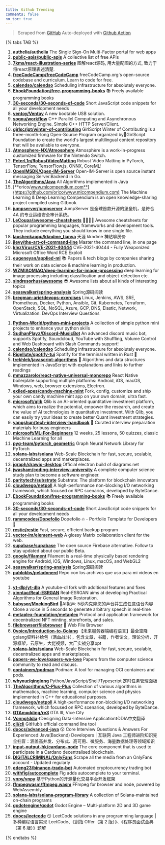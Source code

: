 ```yaml
---
title: Github Trending
comments: false
no_toc: true
---
```


> Scraped from [GitHub](https://github.com/trending)
Auto-deployed with [Github Action](https://docs.github.com/en/actions)

{% tabs TAB %}
<!-- tab Daily -->
1. [**authelia/authelia**](https://github.com/authelia/authelia)
The Single Sign-On Multi-Factor portal for web apps
2. [**public-apis/public-apis**](https://github.com/public-apis/public-apis)
A collective list of free APIs
3. [**7kms/react-illustration-series**](https://github.com/7kms/react-illustration-series)
图解react源码, 用大量配图的方式, 致力于将react原理表述清楚.
4. [**freeCodeCamp/freeCodeCamp**](https://github.com/freeCodeCamp/freeCodeCamp)
freeCodeCamp.org's open-source codebase and curriculum. Learn to code for free.
5. [**calendso/calendso**](https://github.com/calendso/calendso)
Scheduling infrastructure for absolutely everyone.
6. [**EbookFoundation/free-programming-books**](https://github.com/EbookFoundation/free-programming-books)
📚 Freely available programming books
7. [**30-seconds/30-seconds-of-code**](https://github.com/30-seconds/30-seconds-of-code)
Short JavaScript code snippets for all your development needs
8. [**ventoy/Ventoy**](https://github.com/ventoy/Ventoy)
A new bootable USB solution.
9. [**sogou/workflow**](https://github.com/sogou/workflow)
C++ Parallel Computing and Asynchronous Networking Engine. Simple C++ HTTP Server/Client.
10. [**girlscript/winter-of-contributing**](https://github.com/girlscript/winter-of-contributing)
GirlScript Winter of Contributing is a three-month-long Open-Source Program organized by🧡GirlScript Foundation to create the world's largest multilingual content repository that will be available to everyone.
11. [**Atmosphere-NX/Atmosphere**](https://github.com/Atmosphere-NX/Atmosphere)
Atmosphère is a work-in-progress customized firmware for the Nintendo Switch.
12. [**PeterL1n/RobustVideoMatting**](https://github.com/PeterL1n/RobustVideoMatting)
Robust Video Matting in PyTorch, TensorFlow, TensorFlow.js, ONNX, CoreML!
13. [**OpenIMSDK/Open-IM-Server**](https://github.com/OpenIMSDK/Open-IM-Server)
Open-IM-Server is open source instant messaging Server.Backend in Go.
14. [**TheAlgorithms/Java**](https://github.com/TheAlgorithms/Java)
All Algorithms implemented in Java
15. [**orico/www.mlcompendium.com**](https://github.com/orico/www.mlcompendium.com)
The Machine Learning & Deep Learning Compendium is an open knowledge-sharing project compiled using Gitbook.
16. [**jumpserver/jumpserver**](https://github.com/jumpserver/jumpserver)
JumpServer 是全球首款开源的堡垒机，是符合 4A 的专业运维安全审计系统。
17. [**LeCoupa/awesome-cheatsheets**](https://github.com/LeCoupa/awesome-cheatsheets)
👩‍💻👨‍💻 Awesome cheatsheets for popular programming languages, frameworks and development tools. They include everything you should know in one single file.
18. [**laoshenkaopu/kkndme_tianya**](https://github.com/laoshenkaopu/kkndme_tianya)
天涯 kkndme 神贴聊房价
19. [**jlevy/the-art-of-command-line**](https://github.com/jlevy/the-art-of-command-line)
Master the command line, in one page
20. [**klezVirus/CVE-2021-40444**](https://github.com/klezVirus/CVE-2021-40444)
CVE-2021-40444 - Fully Weaponized Microsoft Office Word RCE Exploit
21. [**eugeneyan/applied-ml**](https://github.com/eugeneyan/applied-ml)
📚 Papers & tech blogs by companies sharing their work on data science & machine learning in production.
22. [**WZMIAOMIAO/deep-learning-for-image-processing**](https://github.com/WZMIAOMIAO/deep-learning-for-image-processing)
deep learning for image processing including classification and object-detection etc.
23. [**sindresorhus/awesome**](https://github.com/sindresorhus/awesome)
😎 Awesome lists about all kinds of interesting topics
24. [**seaswalker/spring-analysis**](https://github.com/seaswalker/spring-analysis)
Spring源码阅读
25. [**bregman-arie/devops-exercises**](https://github.com/bregman-arie/devops-exercises)
Linux, Jenkins, AWS, SRE, Prometheus, Docker, Python, Ansible, Git, Kubernetes, Terraform, OpenStack, SQL, NoSQL, Azure, GCP, DNS, Elastic, Network, Virtualization. DevOps Interview Questions
<!-- endtab -->
<!-- tab Weekly -->
1. [**Python-World/python-mini-projects**](https://github.com/Python-World/python-mini-projects)
A collection of simple python mini projects to enhance your python skills
2. [**SudhanPlayz/Discord-MusicBot**](https://github.com/SudhanPlayz/Discord-MusicBot)
An advanced discord music bot, supports Spotify, Soundcloud, YouTube with Shuffling, Volume Control and Web Dashboard with Slash Commands support!
3. [**calendso/calendso**](https://github.com/calendso/calendso)
Scheduling infrastructure for absolutely everyone.
4. [**Rigellute/spotify-tui**](https://github.com/Rigellute/spotify-tui)
Spotify for the terminal written in Rust 🚀
5. [**trekhleb/javascript-algorithms**](https://github.com/trekhleb/javascript-algorithms)
📝 Algorithms and data structures implemented in JavaScript with explanations and links to further readings
6. [**mmazzarolo/react-native-universal-monorepo**](https://github.com/mmazzarolo/react-native-universal-monorepo)
React Native boilerplate supporting multiple platforms: Android, iOS, macOS, Windows, web, browser extensions, Electron.
7. [**exiled-apes/candy-machine-mint**](https://github.com/exiled-apes/candy-machine-mint)
Fork, config, customize and ship your own candy machine mint app on your own domain, ultra fast.
8. [**microsoft/qlib**](https://github.com/microsoft/qlib)
Qlib is an AI-oriented quantitative investment platform, which aims to realize the potential, empower the research, and create the value of AI technologies in quantitative investment. With Qlib, you can easily try your ideas to create better Quant investment strategies.
9. [**yangshun/tech-interview-handbook**](https://github.com/yangshun/tech-interview-handbook)
💯 Curated interview preparation materials for busy engineers
10. [**microsoft/ML-For-Beginners**](https://github.com/microsoft/ML-For-Beginners)
12 weeks, 25 lessons, 50 quizzes, classic Machine Learning for all
11. [**pyg-team/pytorch_geometric**](https://github.com/pyg-team/pytorch_geometric)
Graph Neural Network Library for PyTorch
12. [**solana-labs/solana**](https://github.com/solana-labs/solana)
Web-Scale Blockchain for fast, secure, scalable, decentralized apps and marketplaces.
13. [**jgraph/drawio-desktop**](https://github.com/jgraph/drawio-desktop)
Official electron build of diagrams.net
14. [**jwasham/coding-interview-university**](https://github.com/jwasham/coding-interview-university)
A complete computer science study plan to become a software engineer.
15. [**paritytech/substrate**](https://github.com/paritytech/substrate)
Substrate: The platform for blockchain innovators
16. [**cloudwego/netpoll**](https://github.com/cloudwego/netpoll)
A high-performance non-blocking I/O networking framework, which focused on RPC scenarios, developed by ByteDance.
17. [**EbookFoundation/free-programming-books**](https://github.com/EbookFoundation/free-programming-books)
📚 Freely available programming books
18. [**30-seconds/30-seconds-of-code**](https://github.com/30-seconds/30-seconds-of-code)
Short JavaScript code snippets for all your development needs
19. [**rammcodes/Dopefolio**](https://github.com/rammcodes/Dopefolio)
Dopefolio 🔥 - Portfolio Template for Developers 🚀
20. [**restic/restic**](https://github.com/restic/restic)
Fast, secure, efficient backup program
21. [**vector-im/element-web**](https://github.com/vector-im/element-web)
A glossy Matrix collaboration client for the web.
22. [**supabase/supabase**](https://github.com/supabase/supabase)
The open source Firebase alternative. Follow to stay updated about our public Beta.
23. [**google/filament**](https://github.com/google/filament)
Filament is a real-time physically based rendering engine for Android, iOS, Windows, Linux, macOS, and WebGL2
24. [**seaswalker/spring-analysis**](https://github.com/seaswalker/spring-analysis)
Spring源码阅读
25. [**pablokbs/peladonerd**](https://github.com/pablokbs/peladonerd)
Repo con los archivos que uso para mi videos en youtube
<!-- endtab -->
<!-- tab Monthly -->
1. [**yt-dlp/yt-dlp**](https://github.com/yt-dlp/yt-dlp)
A youtube-dl fork with additional features and fixes
2. [**xinntao/Real-ESRGAN**](https://github.com/xinntao/Real-ESRGAN)
Real-ESRGAN aims at developing Practical Algorithms for General Image Restoration.
3. [**babysor/MockingBird**](https://github.com/babysor/MockingBird)
🚀AI拟声: 5秒内克隆您的声音并生成任意语音内容 Clone a voice in 5 seconds to generate arbitrary speech in real-time
4. [**metaplex-foundation/metaplex**](https://github.com/metaplex-foundation/metaplex)
Protocol and application framework for decentralized NFT minting, storefronts, and sales.
5. [**filebrowser/filebrowser**](https://github.com/filebrowser/filebrowser)
📂 Web File Browser
6. [**0voice/Introduction-to-Golang**](https://github.com/0voice/Introduction-to-Golang)
【未来服务器端编程语言】最全空降golang资料补给包（满血战斗），包含文章，书籍，作者论文，理论分析，开源框架，云原生，大佬视频，大厂实战分享ppt
7. [**solana-labs/solana**](https://github.com/solana-labs/solana)
Web-Scale Blockchain for fast, secure, scalable, decentralized apps and marketplaces.
8. [**papers-we-love/papers-we-love**](https://github.com/papers-we-love/papers-we-love)
Papers from the computer science community to read and discuss.
9. [**containers/podman**](https://github.com/containers/podman)
Podman: A tool for managing OCI containers and pods.
10. [**whyour/qinglong**](https://github.com/whyour/qinglong)
Python/JavaScript/Shell/Typescript 定时任务管理面板
11. [**TheAlgorithms/C-Plus-Plus**](https://github.com/TheAlgorithms/C-Plus-Plus)
Collection of various algorithms in mathematics, machine learning, computer science and physics implemented in C++ for educational purposes.
12. [**cloudwego/netpoll**](https://github.com/cloudwego/netpoll)
A high-performance non-blocking I/O networking framework, which focused on RPC scenarios, developed by ByteDance.
13. [**GTAmodding/re3**](https://github.com/GTAmodding/re3)
GTA III, Vice City
14. [**Vonng/ddia**](https://github.com/Vonng/ddia)
《Designing Data-Intensive Application》DDIA中文翻译
15. [**cli/cli**](https://github.com/cli/cli)
GitHub’s official command line tool
16. [**doocs/advanced-java**](https://github.com/doocs/advanced-java)
😮 Core Interview Questions & Answers For Experienced Java(Backend) Developers | 互联网 Java 工程师进阶知识完全扫盲：涵盖高并发、分布式、高可用、微服务、海量数据处理等领域知识
17. [**input-output-hk/cardano-node**](https://github.com/input-output-hk/cardano-node)
The core component that is used to participate in a Cardano decentralised blockchain.
18. [**DIGITALCRIMINAL/OnlyFans**](https://github.com/DIGITALCRIMINAL/OnlyFans)
Scrape all the media from an OnlyFans account - Updated regularly
19. [**edeng23/binance-trade-bot**](https://github.com/edeng23/binance-trade-bot)
Automated cryptocurrency trading bot
20. [**withfig/autocomplete**](https://github.com/withfig/autocomplete)
Fig adds autocomplete to your terminal.
21. [**vnpy/vnpy**](https://github.com/vnpy/vnpy)
基于Python的开源量化交易平台开发框架
22. [**ffmpegwasm/ffmpeg.wasm**](https://github.com/ffmpegwasm/ffmpeg.wasm)
FFmpeg for browser and node, powered by WebAssembly
23. [**solana-labs/solana-program-library**](https://github.com/solana-labs/solana-program-library)
A collection of Solana-maintained on-chain programs
24. [**godotengine/godot**](https://github.com/godotengine/godot)
Godot Engine – Multi-platform 2D and 3D game engine
25. [**doocs/leetcode**](https://github.com/doocs/leetcode)
😏 LeetCode solutions in any programming language | 多种编程语言实现 LeetCode、《剑指 Offer（第 2 版）》、《程序员面试金典（第 6 版）》题解
<!-- endtab -->
{% endtabs %}
